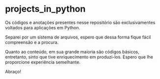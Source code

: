 # projects_in_python

Os códigos e anotações presentes nesse repositório são exclusivamentes voltados para aplicações em Python.

Separei por um sistema de arquivos, espero que dessa forma fique fácil compreensão e a procura.

Quanto ao conteúdo, em sua grande maioria são códigos básicos, entretanto, sinto que tive enriquecimento em produzi-los. Espero que lhe proporcione experiência semelhante.

Abraço!
